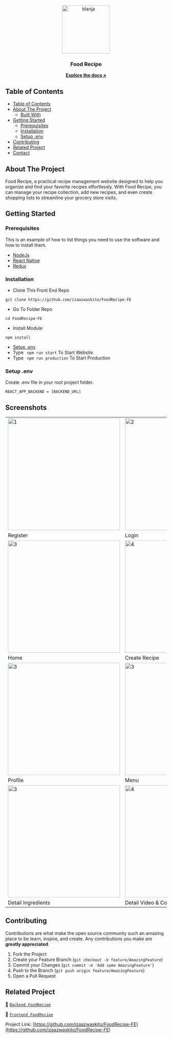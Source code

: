 <br />
<p align="center">
  <div align="center">
    <img height="150" src="https://cdn.discordapp.com/attachments/1118733891738554480/1153268376240656445/Screenshot_1-removebg-preview.png" alt="blanja" border="0"/>
  </div>
  <h3 align="center">Food Recipe</h3>
  <p align="center">
    <a href="https://github.com/izaazwaskito/Blanja-BE"><strong>Explore the docs »</strong></a>
    <br />
  </p>
</p>

## Table of Contents

- [Table of Contents](#table-of-contents)
- [About The Project](#about-the-project)
  - [Built With](#built-with)
- [Getting Started](#getting-started)
  - [Prerequisites](#prerequisites)
  - [Installation](#installation)
  - [Setup .env](#setup-env)
- [Contributing](#contributing)
- [Related Project](#related-project)
- [Contact](#contact)

<!-- ABOUT THE PROJECT -->

## About The Project

Food Recipe, a practical recipe management website designed to help you organize and find your favorite recipes effortlessly. With Food Recipe, you can manage your recipe collection, add new recipes, and even create shopping lists to streamline your grocery store visits.

<!-- GETTING STARTED -->

## Getting Started

### Prerequisites

This is an example of how to list things you need to use the software and how to install them.

- [NodeJs](https://nodejs.org/en/download/)
- [React Native](https://reactnative.dev/)
- [Redux](https://redux.js.org/)

### Installation

- Clone This Front End Repo

```
git clone https://github.com/izaazwaskito/FoodRecipe-FE
```

- Go To Folder Repo

```
cd FoodRecipe-FE
```

- Install Module

```
npm install
```

- <a href="#setup-env">Setup .env</a>
- Type ` npm run start` To Start Website
- Type ` npm run production` To Start Production

### Setup .env

Create .env file in your root project folder.

```
REACT_APP_BACKEND = [BACKEND_URL]
```

<!-- ROADMAP -->

## Screenshots

<table>
 <tr>
    <td><img width="350px" src="https://cdn.discordapp.com/attachments/1118733891738554480/1154269848772292648/Screenshot_3.png"  border="0" border="0" alt="1" /></td>
    <td> <img width="350px" src="https://cdn.discordapp.com/attachments/1118733891738554480/1154269848512233512/Screenshot_2.png" \ border="0"  border="0"  border="0"  alt="2" /></td>
  </tr>
   <tr>
    <td>Register</td>
    <td>Login</td>
  </tr>

  <tr>
    <td><img width="350px" src="https://cdn.discordapp.com/attachments/1118733891738554480/1154269849309151253/Screenshot_5.png"  border="0" border="0" alt="3" /> </td>
    <td><img width="350px" src="https://cdn.discordapp.com/attachments/1118733891738554480/1154269849019748413/Screenshot_4.png"  border="0" border="0" alt="4" /></td>

  </tr>
   <tr>
    <td>Home</td>
    <td>Create Recipe</td>
  </tr>
  <tr>
    <td><img width="350px" src="https://cdn.discordapp.com/attachments/1118733891738554480/1154269849585987655/Screenshot_6.png"  border="0" border="0" alt="3" /> </td>
    <td><img width="350px" src="https://cdn.discordapp.com/attachments/1118733891738554480/1154269849871187999/Screenshot_7.png"  border="0" border="0" alt="3" /> </td>

  </tr>
   <tr>
    <td>Profile</td>
    <td>Menu</td>
  </tr>
    <tr>
    <td><img width="350px" src="https://cdn.discordapp.com/attachments/1118733891738554480/1154269850185773126/Screenshot_8.png"  border="0" border="0" alt="3" /> </td>
    <td><img width="350px" src="https://cdn.discordapp.com/attachments/1118733891738554480/1154269850445811792/Screenshot_9.png"  border="0" border="0" alt="4" /></td>
  </tr>
   <tr>
    <td>Detail Ingredients</td>
    <td>Detail Video & Comment</td>
  </tr>
</table>

## Contributing

Contributions are what make the open source community such an amazing place to be learn, inspire, and create. Any contributions you make are **greatly appreciated**.

1. Fork the Project
2. Create your Feature Branch (`git checkout -b feature/AmazingFeature`)
3. Commit your Changes (`git commit -m 'Add some AmazingFeature'`)
4. Push to the Branch (`git push origin feature/AmazingFeature`)
5. Open a Pull Request

## Related Project

:rocket: [`Backend FoodRecipe`](https://github.com/izaazwaskito/FoodRecipe-BE)

:rocket: [`Frontend FoodRecipe`](https://github.com/izaazwaskito/FoodRecipe-FE)

Project Link: [https://github.com/izaazwaskito/FoodRecipe-FE](https://github.com/izaazwaskito/FoodRecipe-FE)
